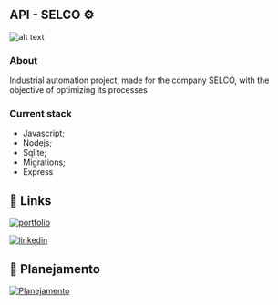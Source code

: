 ## API - SELCO ⚙️ 

![alt text](https://imgr.whimsical.com/objects/69uPqaXcHD2LJqHYK118TS)

### About
Industrial automation project, made for the company SELCO, with the objective of optimizing its processes

### Current stack
- Javascript;
- Nodejs;
- Sqlite;
- Migrations;
- Express


## 🔗 Links

[![portfolio](https://img.shields.io/badge/my_portfolio-000?style=for-the-badge&logo=ko-fi&logoColor=white)](https://drive.google.com/file/d/1M4Asf_qqrpB8wEciuCw6dqB4bcdam-Hl/view?usp=sharing)

[![linkedin](https://img.shields.io/badge/linkedin-0A66C2?style=for-the-badge&logo=linkedin&logoColor=white)](https://www.linkedin.com/in/giovani-costa-silva-b17b72171/)

## 📝 Planejamento
[![Planejamento](http://pixelartmaker-data-78746291193.nyc3.digitaloceanspaces.com/image/4dab0202aac0f7c.png)](https://earthy-custard-f92.notion.site/API-Rastreabilidade-de-ber-os-SELCO-bb1a4a2037c24588a82b4caf4406e2de)

